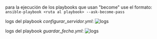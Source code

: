 para la ejecución de los playbooks que usan "become" use el formato:
`ansible-playbook <ruta al playbook> --ask-become-pass`

logs del playbook *configurar_servidor.yml*:
![logs](../capturas/1-configurar_servidor.png)

logs del playbook *guardar_fecha.yml*:
![logs](../capturas/2-guardar_fecha.png)